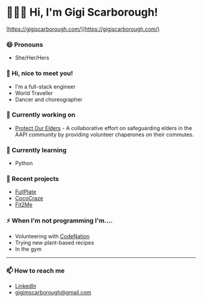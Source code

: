 # 👩🏾‍💻 Hi, I'm Gigi Scarborough!
[https://gigiscarborough.com/](https://gigiscarborough.com/)

### 😄 Pronouns
* She/Her/Hers

### 💬  Hi, nice to meet you!
* I'm a full-stack engineer 
* World Traveller
* Dancer and choreographer


### 🔭  Currently working on
* [Protect Our Elders](http://protect-our-elders.herokuapp.com/#/) - A collaborative effort on safeguarding elders in the AAPI community by providing volunteer chaperones on their commutes.

### 🌱  Currently learning
* Python

### 👯 Recent projects
* [FullPlate](http://fullplate.herokuapp.com)
* [CocoCraze](https://gigiscarborough.com/Coco-Craze/)
* [Fit2Me](http://fit2me.herokuapp.com)

### ⚡ When I'm not programming I'm....
* Volunteering with [CodeNation](https://codenation.org/)
* Trying new plant-based recipes
* In the gym

---


### 📫 How to reach me
* [LinkedIn](https://www.linkedin.com/in/gigimscarborough/)
* gigimscarborough@gmail.com



